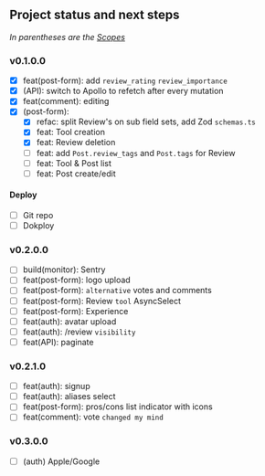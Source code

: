 ## Project status and next steps

*In parentheses are the [Scopes](/docs/git-commits.md#scopes)*

### v0.1.0.0

- [x] feat(post-form): add `review_rating` `review_importance`
- [x] (API): switch to Apollo to refetch after every mutation
- [x] feat(comment): editing
- [x] (post-form):
  - [x] refac: split Review's on sub field sets, add Zod `schemas.ts`
  - [x] feat: Tool creation
  - [x] feat: Review deletion
  - [ ] feat: add `Post.review_tags` and `Post.tags` for Review
  - [ ] feat: Tool & Post list
  - [ ] feat: Post create/edit

#### Deploy
- [ ] Git repo
- [ ] Dokploy

### v0.2.0.0

- [ ] build(monitor): Sentry
- [ ] feat(post-form): logo upload
- [ ] feat(post-form): `alternative` votes and comments
- [ ] feat(post-form): Review `tool` AsyncSelect
- [ ] feat(post-form): Experience
- [ ] feat(auth): avatar upload
- [ ] feat(auth): /review `visibility`
- [ ] feat(API): paginate

### v0.2.1.0

- [ ] feat(auth): signup
- [ ] feat(auth): aliases select
- [ ] feat(post-form): pros/cons list indicator with icons
- [ ] feat(comment): vote `changed my mind`

### v0.3.0.0

- [ ] (auth) Apple/Google
